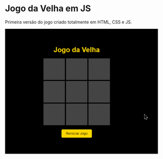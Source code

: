 # Jogo da Velha em JS

Primeira versão do jogo criado totalmente em HTML, CSS e JS.

![Jogo da Velha](velha.png)
